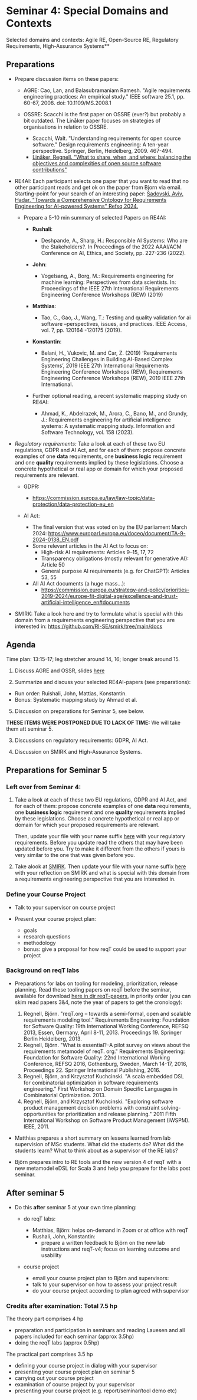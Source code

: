 # Seminar 4: Special Domains and Contexts

Selected domains and contexts: Agile RE, Open-Source RE, Regulatory Requirements, High-Assurance Systems**

## Preparations

* Prepare discussion items on these papers:
  * AGRE: Cao, Lan, and Balasubramaniam Ramesh. "Agile requirements engineering practices: An empirical study." IEEE software 25.1, pp. 60-67, 2008. doi: 10.1109/MS.2008.1

  * OSSRE: Scacchi is the first paper on OSSRE (ever?) but probably a bit outdated. The Linåker paper focuses on strategies of organisations in relation to OSSRE.
    * Scacchi, Walt. "Understanding requirements for open source software." Design requirements engineering: A ten-year perspective. Springer, Berlin, Heidelberg, 2009. 467-494. 
    * [Linåker, Regnell. "What to share, when, and where: balancing the objectives and complexities of open source software contributions"](https://link.springer.com/content/pdf/10.1007/s10664-020-09855-2.pdf) 

* RE4AI: Each participant selects one paper that you want to read that no other participant reads and get ok on the paper from Bjorn via email. Starting-point for your search of an interesting paper:
[Sadovski, Aviv, Hadar. "Towards a Comprehensive Ontology for Requirements Engineering for AI-powered Systems" Refsq 2024.](https://coursegit.cs.lth.se/bjorn.regnell/reqeng-phd-course-project/-/tree/main/papers?ref_type=heads)
  * Prepare a 5-10 min summary of selected Papers on RE4AI:
    * **Rushali**: 
      * Deshpande, A., Sharp, H.: Responsible AI Systems: Who are the Stakeholders?. In Proceedings of the 2022 AAAI/ACM Conference on AI, Ethics, and Society, pp. 227-236 (2022).
    * **John**: 
      * Vogelsang, A., Borg, M.: Requirements engineering for machine learning: Perspectives from data scientists. In: Proceedings of the IEEE 27th International Requirements Engineering Conference Workshops (REW) (2019) 
    * **Matthias**: 
      * Tao, C., Gao, J., Wang, T.: Testing and quality validation for ai software –perspectives, issues, and practices. IEEE Access, vol. 7, pp. 120164 -120175 (2019).
    * **Konstantin**: 
      * Belani, H., Vukovic, M. and Car, Z. (2019) ‘Requirements Engineering Challenges in Building AI-Based Complex Systems’, 2019 IEEE 27th International Requirements Engineering Conference Workshops (REW), Requirements Engineering Conference Workshops (REW), 2019 IEEE 27th International.
    
    * Further optional reading, a recent systematic mapping study on RE4AI:
      * Ahmad, K., Abdelrazek, M., Arora, C., Bano, M., and Grundy, J.: Requirements engineering for artificial intelligence systems: A systematic mapping study. Information and Software Technology, vol. 158 (2023).

* *Regulatory requirements:* Take a look at each of these two EU regulations, GDPR and AI Act, and for each of them: propose concrete examples of one **data** requirements, one **business logic** requirement and one **quality** requirements implied by these legislations. Choose a concrete hypothetical or real app or domain for which your proposed requirements are relevant.

  * GDPR: 
    * https://commission.europa.eu/law/law-topic/data-protection/data-protection-eu_en 

  * AI Act: 
    * The final version that was voted on by the EU parliament March 2024:
https://www.europarl.europa.eu/doceo/document/TA-9-2024-0138_EN.pdf
    * Some relevant articles in the AI Act to focus on: 
      * High-risk AI requirements: Articles 9–15, 17, 72
      * Transparency obligations (mostly relevant for generative AI): Article 50
      * General purpose AI requirements (e.g. for ChatGPT): Articles 53, 55
    * All AI Act documents (a huge mass...): 
      * https://commission.europa.eu/strategy-and-policy/priorities-2019-2024/europe-fit-digital-age/excellence-and-trust-artificial-intelligence_en#documents


* SMIRK: Take a look here and try to formulate what is special with this domain from a requirements engineering perspective that you are interested in: https://github.com/RI-SE/smirk/tree/main/docs

## Agenda

Time plan: 13:15-17; leg stretcher around 14, 16; longer break around 15.

1. Discuss AGRE and OSSR, slides [here](https://github.com/lunduniversity/reqeng-phd-course/tree/main/2024)

2. Summarize and discuss your selected RE4AI-papers (see preparations): 
  * Run order: Ruishali, John, Mattias, Konstantin. 
  * Bonus: Systematic mapping study by Ahmad et al.

5. Discussion on preparations for Seminar 5, see below.

**THESE ITEMS WERE POSTPONED DUE TO LACK OF TIME:**
We will take them att seminar 5.

3. Discussions on regulatory requirements: GDPR, AI Act.

4. Discussion on SMIRK and High-Assurance Systems.



## Preparations for Seminar 5

### Left over from Seminar 4:

1. Take a look at each of these two EU regulations, GDPR and AI Act, and for each of them: propose concrete examples of one **data** requirements, one **business logic** requirement and one **quality** requirements implied by these legislations. Choose a concrete hypothetical or real app or domain for which your proposed requirements are relevant. 

    Then, update your file with your name suffix [here]() with your regulatory requirements. Before you update read the others that may have been updated before you. Try to make it different from the others if yours is very similar to the one that was given before you. 

2. Take alook at [SMIRK](https://github.com/RI-SE/smirk/tree/main/docs). Then update your file with your name suffix [here](https://coursegit.cs.lth.se/bjorn.regnell/reqeng-phd-course-project/-/tree/main/2024) with your reflection on SMIRK and what is special with this domain from a requirements engineering perspective that you are interested in. 


### Define your Course Project

* Talk to your supervisor on course project 

* Present your course project plan:
  * goals
  * research questions
  * methodology
  * bonus: give a proposal for how reqT could be used to support your project


### Background on reqT labs

* Preparations for labs on tooling for modeling, prioritization, release planning. Read these tooling papers on reqT before the seminar, available for download [here in dir reqT-papers](https://coursegit.cs.lth.se/bjorn.regnell/cs-project-course-reqeng/-/tree/main/papers/reqt-papers), in priority order (you can skim read papers 3&4, note the year of papers to get the cronology): 

  1. Regnell, Björn. "reqT.org – towards a semi-formal, open and scalable requirements modeling tool." Requirements Engineering: Foundation for Software Quality: 19th International Working Conference, REFSQ 2013, Essen, Germany, April 8-11, 2013. Proceedings 19. Springer Berlin Heidelberg, 2013.
  2. Regnell, Björn. "What is essential?–A pilot survey on views about the requirements metamodel of reqT. org." Requirements Engineering: Foundation for Software Quality: 22nd International Working Conference, REFSQ 2016, Gothenburg, Sweden, March 14-17, 2016, Proceedings 22. Springer International Publishing, 2016.
  3. Regnell, Björn, and Krzysztof Kuchcinski. "A scala embedded DSL for combinatorial optimization in software requirements engineering." First Workshop on Domain Specific Languages in Combinatorial Optimization. 2013.
  4. Regnell, Björn, and Krzysztof Kuchcinski. "Exploring software product management decision problems with constraint solving-opportunities for prioritization and release planning." 2011 Fifth International Workshop on Software Product Management (IWSPM). IEEE, 2011.

* Matthias prepares a short summary on lessens learned from lab supervision of MSc students. What did the students do? What did the students learn? What to think about as a supervisor of the RE labs?

* Björn prepares intro to RE tools and the new version 4 of reqT with a new metamodel eDSL for Scala 3 and help you prepare for the labs post seminar.


## After seminar 5

* Do this **after** seminar 5 at your own time planning:
  * do reqT labs: 
    * Matthias, Björn: helps on-demand in Zoom or at office with reqT 
    * Rushali, John, Konstantin: 
      * prepare a written feedback to Björn on the new lab instructions and reqT-v4; focus on learning outcome and usability

  * course project
    * email your course project plan to Björn and supervisors: 
    * talk to your supervisor on how to assess your project result
    * do your course project according to plan agreed with supervisor


### Credits after examination: Total 7.5 hp

The theory part comprises 4 hp
* preparation and participation in seminars and reading Lauesen and all papers included for each seminar  (approx 3.5hp)
* doing the reqT labs             (approx 0.5hp)

The practical part comprises 3.5 hp
* defining your course project in dialog with your supervisor
* presenting your course project plan on seminar 5
* carrying out your course project 
* examination of course project by your supervisor
* presenting your course project (e.g. report/seminar/tool demo etc)

